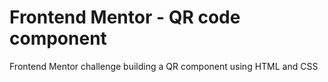 # Frontend Mentor - QR code component

Frontend Mentor challenge building a QR component using HTML and CSS

